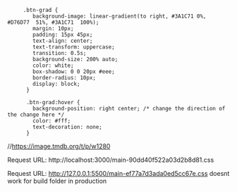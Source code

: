          .btn-grad {
            background-image: linear-gradient(to right, #3A1C71 0%, #D76D77  51%, #3A1C71  100%);
            margin: 10px;
            padding: 15px 45px;
            text-align: center;
            text-transform: uppercase;
            transition: 0.5s;
            background-size: 200% auto;
            color: white;
            box-shadow: 0 0 20px #eee;
            border-radius: 10px;
            display: block;
          }

          .btn-grad:hover {
            background-position: right center; /* change the direction of the change here */
            color: #fff;
            text-decoration: none;
          }

//https://image.tmdb.org/t/p/w1280

Request URL: http://localhost:3000/main-90dd40f522a03d2b8d81.css

Request URL: http://127.0.0.1:5500/main-ef77a7d3ada0ed5cc67e.css doesnt work for build folder in production

